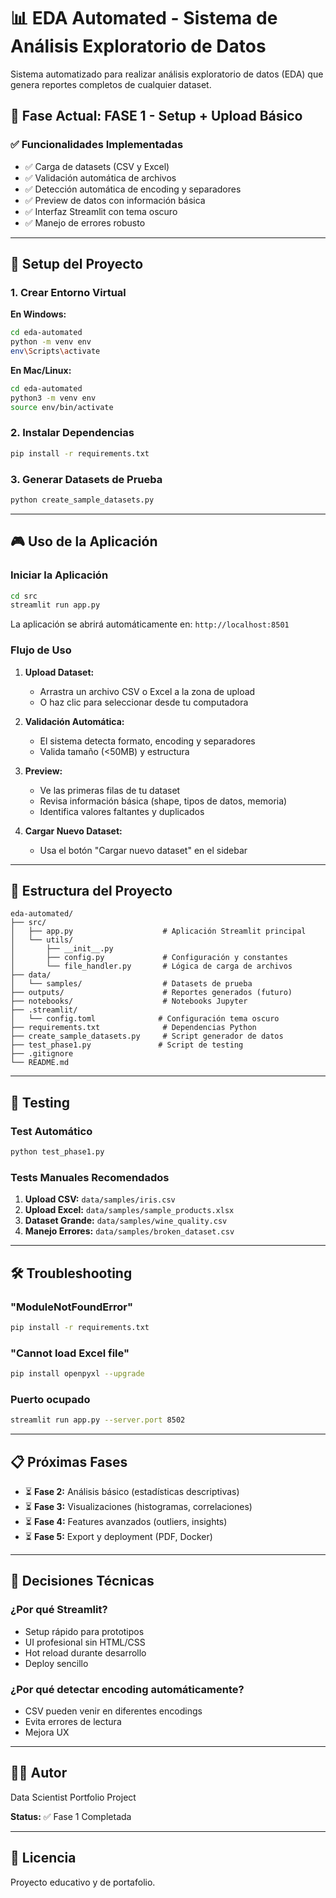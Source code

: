 # 📊 EDA Automated - Sistema de Análisis Exploratorio de Datos

Sistema automatizado para realizar análisis exploratorio de datos (EDA) que genera reportes completos de cualquier dataset.

## 🎯 Fase Actual: FASE 1 - Setup + Upload Básico

### ✅ Funcionalidades Implementadas
- ✅ Carga de datasets (CSV y Excel)
- ✅ Validación automática de archivos
- ✅ Detección automática de encoding y separadores
- ✅ Preview de datos con información básica
- ✅ Interfaz Streamlit con tema oscuro
- ✅ Manejo de errores robusto

---

## 🚀 Setup del Proyecto

### 1. Crear Entorno Virtual

**En Windows:**
```bash
cd eda-automated
python -m venv env
env\Scripts\activate
```

**En Mac/Linux:**
```bash
cd eda-automated
python3 -m venv env
source env/bin/activate
```

### 2. Instalar Dependencias

```bash
pip install -r requirements.txt
```

### 3. Generar Datasets de Prueba

```bash
python create_sample_datasets.py
```

---

## 🎮 Uso de la Aplicación

### Iniciar la Aplicación

```bash
cd src
streamlit run app.py
```

La aplicación se abrirá automáticamente en: `http://localhost:8501`

### Flujo de Uso

1. **Upload Dataset:**
   - Arrastra un archivo CSV o Excel a la zona de upload
   - O haz clic para seleccionar desde tu computadora
   
2. **Validación Automática:**
   - El sistema detecta formato, encoding y separadores
   - Valida tamaño (<50MB) y estructura
   
3. **Preview:**
   - Ve las primeras filas de tu dataset
   - Revisa información básica (shape, tipos de datos, memoria)
   - Identifica valores faltantes y duplicados

4. **Cargar Nuevo Dataset:**
   - Usa el botón "Cargar nuevo dataset" en el sidebar

---

## 📁 Estructura del Proyecto

```
eda-automated/
├── src/
│   ├── app.py                    # Aplicación Streamlit principal
│   └── utils/
│       ├── __init__.py
│       ├── config.py             # Configuración y constantes
│       └── file_handler.py       # Lógica de carga de archivos
├── data/
│   └── samples/                  # Datasets de prueba
├── outputs/                      # Reportes generados (futuro)
├── notebooks/                    # Notebooks Jupyter
├── .streamlit/
│   └── config.toml              # Configuración tema oscuro
├── requirements.txt              # Dependencias Python
├── create_sample_datasets.py     # Script generador de datos
├── test_phase1.py               # Script de testing
├── .gitignore
└── README.md
```

---

## 🧪 Testing

### Test Automático

```bash
python test_phase1.py
```

### Tests Manuales Recomendados

1. **Upload CSV:** `data/samples/iris.csv`
2. **Upload Excel:** `data/samples/sample_products.xlsx`
3. **Dataset Grande:** `data/samples/wine_quality.csv`
4. **Manejo Errores:** `data/samples/broken_dataset.csv`

---

## 🛠️ Troubleshooting

### "ModuleNotFoundError"
```bash
pip install -r requirements.txt
```

### "Cannot load Excel file"
```bash
pip install openpyxl --upgrade
```

### Puerto ocupado
```bash
streamlit run app.py --server.port 8502
```

---

## 📋 Próximas Fases

- ⏳ **Fase 2:** Análisis básico (estadísticas descriptivas)
- ⏳ **Fase 3:** Visualizaciones (histogramas, correlaciones)
- ⏳ **Fase 4:** Features avanzados (outliers, insights)
- ⏳ **Fase 5:** Export y deployment (PDF, Docker)

---

## 📝 Decisiones Técnicas

### ¿Por qué Streamlit?
- Setup rápido para prototipos
- UI profesional sin HTML/CSS
- Hot reload durante desarrollo
- Deploy sencillo

### ¿Por qué detectar encoding automáticamente?
- CSV pueden venir en diferentes encodings
- Evita errores de lectura
- Mejora UX

---

## 👨‍💻 Autor

Data Scientist Portfolio Project

**Status:** ✅ Fase 1 Completada

---

## 📜 Licencia

Proyecto educativo y de portafolio.